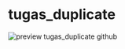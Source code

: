 # tugas_duplicate

![preview tugas_duplicate github](https://github.com/fadiyahputri/tugas_duplicate/assets/112040293/bb3bcdac-ae28-40ef-b6db-98c9c3fa2483)
